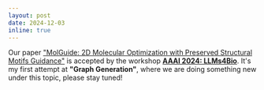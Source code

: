 ```yaml
---
layout: post
date: 2024-12-03
inline: true
---
```


Our paper ["MolGuide: 2D Molecular Optimization with Preserved Structural Motifs Guidance"](https://llms4science-community.github.io/papers/LLMs4Bio24_paper_4.pdf) is accepted by the workshop **[AAAI 2024: LLMs4Bio](https://llms4science-community.github.io/aaai2024.html)**. It's my first attempt at **"Graph Generation"**, where we are doing something new under this topic, please stay tuned!



